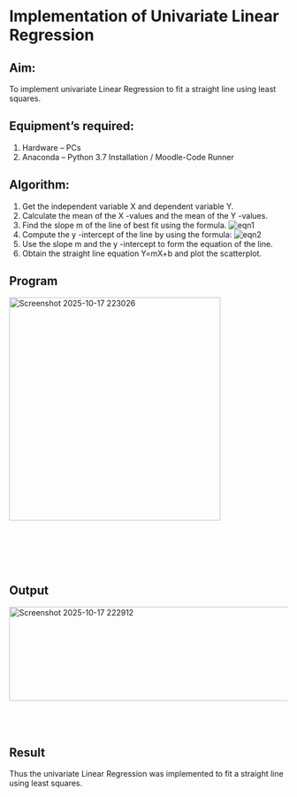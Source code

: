 # Implementation of Univariate Linear Regression
## Aim:
To implement univariate Linear Regression to fit a straight line using least squares.
## Equipment’s required:
1.	Hardware – PCs
2.	Anaconda – Python 3.7 Installation / Moodle-Code Runner
## Algorithm:
1.	Get the independent variable X and dependent variable Y.
2.	Calculate the mean of the X -values and the mean of the Y -values.
3.	Find the slope m of the line of best fit using the formula.
 ![eqn1](./eq1.jpg)
4.	Compute the y -intercept of the line by using the formula:
![eqn2](./eq2.jpg)  
5.	Use the slope m and the y -intercept to form the equation of the line.
6.	Obtain the straight line equation Y=mX+b and plot the scatterplot.
## Program
<img width="382" height="403" alt="Screenshot 2025-10-17 223026" src="https://github.com/user-attachments/assets/2bc451d0-7729-421f-ab88-6307087fffa7" />


```






```
## Output
<img width="1038" height="170" alt="Screenshot 2025-10-17 222912" src="https://github.com/user-attachments/assets/714dc3d7-9c8a-4c87-aabe-c179f0174a1f" />

</br>
</br>
</br>
</br>

## Result
Thus the univariate Linear Regression was implemented to fit a straight line using least squares.
